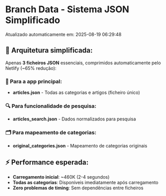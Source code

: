 # Branch Data - Sistema JSON Simplificado
Atualizado automaticamente em: 2025-08-19 06:29:48

## 🎯 Arquitetura simplificada:
Apenas **3 ficheiros JSON** essenciais, comprimidos automaticamente pelo Netlify (~65% redução):

### 📱 Para a app principal:
- **articles.json** - Todas as categorias e artigos (ficheiro único)

### 🔍 Para funcionalidade de pesquisa:
- **articles_search.json** - Dados normalizados para pesquisa

### 🗂️ Para mapeamento de categorias:
- **original_categories.json** - Mapeamento de categorias originais

## ⚡ Performance esperada:
- **Carregamento inicial**: ~460K (2-4 segundos)
- **Todas as categorias**: Disponíveis imediatamente após carregamento
- **Zero problemas de timing**: Sem dependências entre ficheiros
